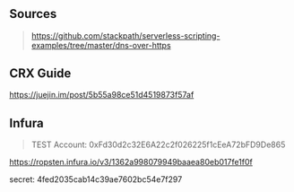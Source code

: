 #





## Sources

> https://github.com/stackpath/serverless-scripting-examples/tree/master/dns-over-https


## CRX Guide
https://juejin.im/post/5b55a98ce51d4519873f57af



## Infura


> TEST Account: 0xFd30d2c32E6A22c2f026225f1cEeA72bFD9De865


https://ropsten.infura.io/v3/1362a998079949baaea80eb017fe1f0f

secret: 4fed2035cab14c39ae7602bc54e7f297



